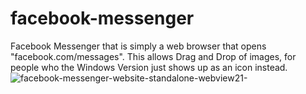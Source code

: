 # facebook-messenger
Facebook Messenger that is simply a web browser that opens "facebook.com/messages". This allows Drag and Drop of images, for people who the Windows Version just shows up as an icon instead.
![facebook-messenger-website-standalone-webview21-](https://github.com/LockMan007/facebook-messenger/assets/13595927/23aa34ec-49da-4cdc-9218-438f569cd368)
